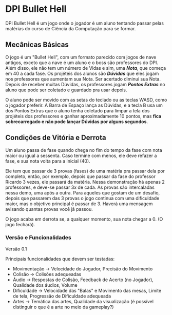 # DPI Bullet Hell
DPI Bullet Hell é um jogo onde o jogador é um aluno tentando passar pelas matérias do curso de Ciência da Computação para se formar.
## Mecânicas Básicas
O jogo é um "Bullet Hell", com um formato parecido com jogos de nave antigos, exceto que a nave é um aluno e o boss são professores do DPI. Além disso, ele não tem um número de Vidas e sim, uma ***Nota***, que começa em 40 a cada fase. Os projéteis dos alunos são ***Dúvidas*** que eles jogam nos professores que aumentam sua Nota. Ser acertado diminui sua Nota. Depois de receber muitas Dúvidas, os professores jogam ***Pontos Extras*** no aluno que pode ser coletado e guardado pra usar depois.

O aluno pode ser movido com as setas do teclado ou as teclas WASD, como o jogador preferir. A Barra de Espaço lança as Dúvidas, e a tecla B usa um dos Pontos Extras que o aluno tenha coletado para limpar a tela dos projéteis dos professores e ganhar aproximadamente 10 pontos, mas **fica sobrecarregado e não pode lançar Dúvidas por alguns segundos**.

## Condições de Vitória e Derrota
Um aluno passa de fase quando chega no fim do tempo da fase com nota maior ou igual a sessenta. Caso termine com menos, ele deve refazer a fase, e sua nota volta para a inicial (40).

Ele tem que passar de 3 provas (fases) de uma matéria pra passar dela por completo, então, por exemplo, depois que passar da fase do professor Ricardo 3 vezes, ele passará da matéria. Nessa demonstração há apenas 2 professores, e deve-se passar 3x de cada. As provas são intercaladas nessa demo, uma após a outra. Para aqueles que gostam de um desafio, depois que passarem das 3 provas o jogo continua com uma dificuldade maior, mas o objetivo principal é passar de 3. Haverá uma mensagem avisando quantas provas você já passou.

O jogo acaba em derrota se, a qualquer momento, sua nota chegar a 0. (O jogo fechará).

### Versão e Funcionalidades

Versão 0.1

Principais funcionalidades que devem ser testadas:

* Movimentação -> Velocidade do Jogador, Precisão do Movimento
* Colisão -> Colisões adequeadas
* Áudio -> Respostas de Colisão, Feedback de Acerto (no Jogador), Qualidade dos áudios, Volume
* Dificuldade -> Velocidade das "Balas" e Movimento das mesas, Limite de tela, Progressão de Dificuldade adequeada
* Artes -> Temática das artes, Qualidade da visualização (é possível distinguir o que é a arte no meio da gameplay?)